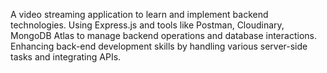 A video streaming application to learn and implement backend technologies.
Using Express.js and tools like Postman, Cloudinary, MongoDB Atlas to manage backend operations and database interactions.
Enhancing back-end development skills by handling various server-side tasks and integrating APIs.

